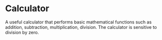 # Calculator


A useful calculator that performs basic mathematical functions such as addition, subtraction, multiplication, division. 
The calculator is sensitive to division by zero.
